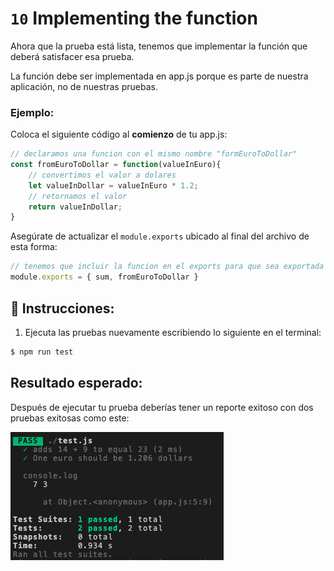# `10` Implementing the function

Ahora que la prueba está lista, tenemos que implementar la función que deberá satisfacer esa prueba.

La función debe ser implementada en app.js porque es parte de nuestra aplicación, no de nuestras pruebas.

### Ejemplo:

Coloca el siguiente código al **comienzo** de tu app.js:

```js
// declaramos una funcion con el mismo nombre "formEuroToDollar"
const fromEuroToDollar = function(valueInEuro){
    // convertimos el valor a dolares
    let valueInDollar = valueInEuro * 1.2;
    // retornamos el valor
    return valueInDollar;
}
```

Asegúrate de actualizar el `module.exports` ubicado al final del archivo de esta forma:

```js
// tenemos que incluir la funcion en el exports para que sea exportada a otros archivos como test.js
module.exports = { sum, fromEuroToDollar }
```

## 📝 Instrucciones:

1. Ejecuta las pruebas nuevamente escribiendo lo siguiente en el terminal:

```bash
$ npm run test
```

## Resultado esperado:

Después de ejecutar tu prueba deberías tener un reporte exitoso con dos pruebas exitosas como este:

![12-success-test](../../assets/12-success-test.png)